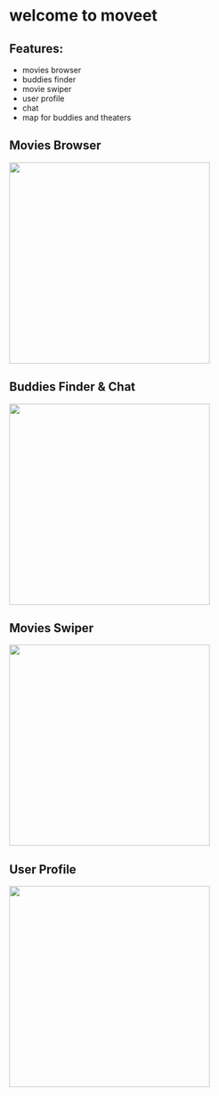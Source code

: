 # welcome to moveet


## Features:

- movies browser
- buddies finder
- movie swiper
- user profile
- chat
- map for buddies and theaters

## Movies Browser

<img src="https://lh5.googleusercontent.com/otu89J8FTvtU0p8L1J5hEwfoodoNaL2i1MYctOMMJQBxmHx2H7eKjAMnyrKL-e40vCmZzNRacHi31Ew=w1280-h676" width="360">

## Buddies Finder & Chat

<img src="https://cloud.githubusercontent.com/assets/17337190/26310751/44ad8982-3f02-11e7-9c82-d21017db0006.gif" width="360">


## Movies Swiper
<img src="https://lh5.googleusercontent.com/zLeq9NgewIUuUq-TiTxdCfjfG8otXyId_ZA8tFNkJtqBx0BW4bs_oRoLV7BL7T5in3pL1y8l3_XTv_M=w1280-h676" width="360">


## User Profile
<img src="https://lh6.googleusercontent.com/EpMXP-km2jPhlwFN37U1CyeSBTUvMmGSYgGyzM-NBnRsdfZ2hLe-u3BWaN_2tHhaQFaF2yShMhMPuao=w1280-h676" width="360">
